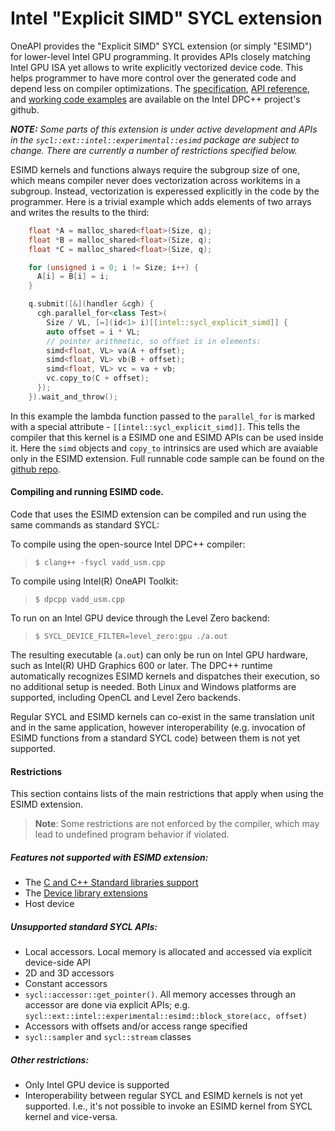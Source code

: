 # Intel "Explicit SIMD" SYCL extension

OneAPI provides the "Explicit SIMD" SYCL extension (or simply "ESIMD") for
lower-level Intel GPU programming. It provides APIs closely matching Intel GPU ISA
yet allows to write explicitly vectorized device code. This helps programmer to
have more control over the generated code and depend less on compiler
optimizations. The [specification](SYCL_EXT_INTEL_ESIMD.md),
[API reference](https://intel.github.io/llvm-docs/doxygen/group__sycl__esimd.html), and
[working code examples](https://github.com/intel/llvm-test-suite/tree/intel/SYCL/ESIMD) are available on the Intel DPC++ project's github.

**_NOTE:_** _Some parts of this extension is under active development and APIs in the
`sycl::ext::intel::experimental::esimd` package are subject to change. There are
currently a number of restrictions specified below._

ESIMD kernels and functions always require the subgroup size of one, which means
compiler never does vectorization across workitems in a subgroup. Instead,
vectorization is experessed explicitly in the code by the programmer. Here is a
trivial example which adds elements of two arrays and writes the results to the
third:

```cpp
    float *A = malloc_shared<float>(Size, q);
    float *B = malloc_shared<float>(Size, q);
    float *C = malloc_shared<float>(Size, q);

    for (unsigned i = 0; i != Size; i++) {
      A[i] = B[i] = i;
    }

    q.submit([&](handler &cgh) {
      cgh.parallel_for<class Test>(
        Size / VL, [=](id<1> i)[[intel::sycl_explicit_simd]] {
        auto offset = i * VL;
        // pointer arithmetic, so offset is in elements:
        simd<float, VL> va(A + offset);
        simd<float, VL> vb(B + offset);
        simd<float, VL> vc = va + vb;
        vc.copy_to(C + offset);
      });
    }).wait_and_throw();
```

In this example the lambda function passed to the `parallel_for` is marked with
a special attribute - `[[intel::sycl_explicit_simd]]`. This tells the compiler that
this kernel is a ESIMD one and ESIMD APIs can be used inside it. Here the `simd`
objects and `copy_to` intrinsics are used which are avaiable only in the ESIMD extension.
Full runnable code sample can be found on the
[github repo](https://github.com/intel/llvm-test-suite/blob/intel/SYCL/ESIMD/vadd_usm.cpp).

#### Compiling and running ESIMD code.

Code that uses the ESIMD extension can be compiled and run using the same commands
as standard SYCL:

To compile using the open-source Intel DPC++ compiler:
> `$ clang++ -fsycl vadd_usm.cpp`

To compile using Intel(R) OneAPI Toolkit:
> `$ dpcpp vadd_usm.cpp`

To run on an Intel GPU device through the Level Zero backend:
> `$ SYCL_DEVICE_FILTER=level_zero:gpu ./a.out`

The resulting executable (`a.out`) can only be run on Intel GPU hardware, such as
Intel(R) UHD Graphics 600 or later. The DPC++ runtime automatically recognizes ESIMD
kernels and dispatches their execution, so no additional setup is needed. Both Linux
and Windows platforms are supported, including OpenCL and Level Zero backends.

Regular SYCL and ESIMD kernels can co-exist in the same translation unit and in
the same application, however interoperability (e.g. invocation of ESIMD
functions from a standard SYCL code) between them is not yet supported.

#### Restrictions

This section contains lists of the main restrictions that apply when using the ESIMD
extension.
> **Note**: Some restrictions are not enforced by the compiler, which may lead to
> undefined program behavior if violated.



##### Features not supported with ESIMD extension:
- The [C and C++ Standard libraries support](../supported/C-CXX-StandardLibrary.rst)
- The [Device library extensions](../../../internal-design/DeviceLibExtensions.rst)
- Host device

##### Unsupported standard SYCL APIs:
- Local accessors. Local memory is allocated and accessed via explicit
device-side API
- 2D and 3D accessors
- Constant accessors
- `sycl::accessor::get_pointer()`. All memory accesses through an accessor are
done via explicit APIs; e.g. `sycl::ext::intel::experimental::esimd::block_store(acc, offset)`
- Accessors with offsets and/or access range specified
- `sycl::sampler` and `sycl::stream` classes

##### Other restrictions:
- Only Intel GPU device is supported
- Interoperability between regular SYCL and ESIMD kernels is not yet supported.
  I.e., it's not possible to invoke an ESIMD kernel from SYCL kernel and vice-versa.
